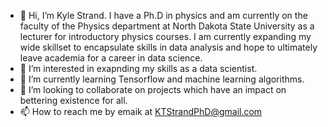 - 👋 Hi, I’m Kyle Strand. I have a Ph.D in physics and am currently on the faculty of the Physics department at North Dakota State University as a lecturer for introductory physics courses. I am currently expanding my wide skillset to encapsulate skills in data analysis and hope to ultimately leave academia for a career in data science.
- 👀 I’m interested in exapnding my skills as a data scientist.
- 🌱 I’m currently learning Tensorflow and machine learning algorithms.
- 💞️ I’m looking to collaborate on projects which have an impact on bettering existence for all.
- 📫 How to reach me by emaik at KTStrandPhD@gmail.com

<!---
KTStrandPhD/KTStrandPhD is a ✨ special ✨ repository because its `README.md` (this file) appears on your GitHub profile.
You can click the Preview link to take a look at your changes.
--->

